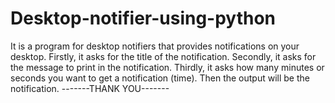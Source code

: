 # Desktop-notifier-using-python
It is a program for desktop notifiers that provides notifications on your desktop.
Firstly, it asks for the title of the notification.
Secondly, it asks for the message to print in the notification.
Thirdly, it asks how many minutes or seconds you want to get a notification (time).
Then the output will be the notification.
-------THANK YOU-------
